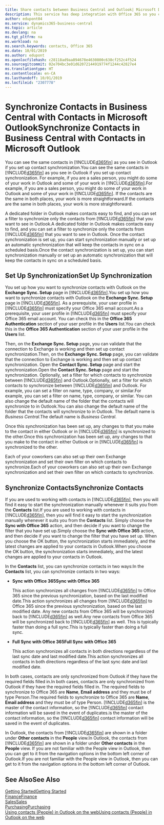```yaml
---
title: Share contacts between Business Central and Outlook| Microsoft Docs
description: This service has deep integration with Office 365 so you can share contacts between Outlook and Business Central.
author: edupont04
ms.service: dynamics365-business-central
ms.topic: article
ms.devlang: na
ms.tgt_pltfrm: na
ms.workload: na
ms.search.keywords: contacts, Office 365
ms.date: 10/01/2019
ms.author: edupont
ms.openlocfilehash: c28118ad9aa894678e4630800c638cf252c4f524
ms.sourcegitcommit: 02e704bc3e01d62072144919774f1244c42827e4
ms.translationtype: HT
ms.contentlocale: en-CA
ms.lasthandoff: 10/01/2019
ms.locfileid: "2307778"
---
```

# <a name="synchronize-contacts-in-business-central-with-contacts-in-microsoft-outlook"></a><span data-ttu-id="0aba3-103">Synchronize Contacts in Business Central with Contacts in Microsoft Outlook</span><span class="sxs-lookup"><span data-stu-id="0aba3-103">Synchronize Contacts in Business Central with Contacts in Microsoft Outlook</span></span>
<span data-ttu-id="0aba3-104">You can see the same contacts in [!INCLUDE[d365fin](includes/d365fin_md.md)] as you see in Outlook if you set up contact synchronization.</span><span class="sxs-lookup"><span data-stu-id="0aba3-104">You can see the same contacts in [!INCLUDE[d365fin](includes/d365fin_md.md)] as you see in Outlook if you set up contact synchronization.</span></span> <span data-ttu-id="0aba3-105">For example, if you are a sales person, you might do some of your work in Outlook and some of your work in [!INCLUDE[d365fin](includes/d365fin_md.md)].</span><span class="sxs-lookup"><span data-stu-id="0aba3-105">For example, if you are a sales person, you might do some of your work in Outlook and some of your work in [!INCLUDE[d365fin](includes/d365fin_md.md)].</span></span> <span data-ttu-id="0aba3-106">If the contacts are the same in both places, your work is more straightforward.</span><span class="sxs-lookup"><span data-stu-id="0aba3-106">If the contacts are the same in both places, your work is more straightforward.</span></span>  

<span data-ttu-id="0aba3-107">A dedicated folder in Outlook makes contacts easy to find, and you can set a filter to synchronize only the contacts from [!INCLUDE[d365fin](includes/d365fin_md.md)] that you want to see in Outlook.</span><span class="sxs-lookup"><span data-stu-id="0aba3-107">A dedicated folder in Outlook makes contacts easy to find, and you can set a filter to synchronize only the contacts from [!INCLUDE[d365fin](includes/d365fin_md.md)] that you want to see in Outlook.</span></span> <span data-ttu-id="0aba3-108">Once the contact synchronization is set up, you can start synchronization manually or set up an automatic synchronization that will keep the contacts in sync on a scheduled basis.</span><span class="sxs-lookup"><span data-stu-id="0aba3-108">Once the contact synchronization is set up, you can start synchronization manually or set up an automatic synchronization that will keep the contacts in sync on a scheduled basis.</span></span>  

## <a name="set-up-synchronization"></a><span data-ttu-id="0aba3-109">Set Up Synchronization</span><span class="sxs-lookup"><span data-stu-id="0aba3-109">Set Up Synchronization</span></span>
<span data-ttu-id="0aba3-110">You set up how you want to synchronize contacts with Outlook on the **Exchange Sync. Setup** page in [!INCLUDE[d365fin](includes/d365fin_md.md)].</span><span class="sxs-lookup"><span data-stu-id="0aba3-110">You set up how you want to synchronize contacts with Outlook on the **Exchange Sync. Setup** page in [!INCLUDE[d365fin](includes/d365fin_md.md)].</span></span> <span data-ttu-id="0aba3-111">As a prerequisite, your user profile in [!INCLUDE[d365fin](includes/d365fin_md.md)] must specify your Office 365 email account.</span><span class="sxs-lookup"><span data-stu-id="0aba3-111">As a prerequisite, your user profile in [!INCLUDE[d365fin](includes/d365fin_md.md)] must specify your Office 365 email account.</span></span> <span data-ttu-id="0aba3-112">You can check this in the **Office 365 Authentication** section of your user profile in the **Users** list.</span><span class="sxs-lookup"><span data-stu-id="0aba3-112">You can check this in the **Office 365 Authentication** section of your user profile in the **Users** list.</span></span>  

<span data-ttu-id="0aba3-113">Then, on the **Exchange Sync. Setup** page, you can validate that the connection to Exchange is working and then set up contact synchronization.</span><span class="sxs-lookup"><span data-stu-id="0aba3-113">Then, on the **Exchange Sync. Setup** page, you can validate that the connection to Exchange is working and then set up contact synchronization.</span></span> <span data-ttu-id="0aba3-114">Open the **Contact Sync. Setup** page and start the synchronization.</span><span class="sxs-lookup"><span data-stu-id="0aba3-114">Open the **Contact Sync. Setup** page and start the synchronization.</span></span> <span data-ttu-id="0aba3-115">Optionally, set a filter for which contacts to synchronize between [!INCLUDE[d365fin](includes/d365fin_md.md)] and Outlook.</span><span class="sxs-lookup"><span data-stu-id="0aba3-115">Optionally, set a filter for which contacts to synchronize between [!INCLUDE[d365fin](includes/d365fin_md.md)] and Outlook.</span></span> <span data-ttu-id="0aba3-116">For example, you can set a filter on name, type, company, or similar.</span><span class="sxs-lookup"><span data-stu-id="0aba3-116">For example, you can set a filter on name, type, company, or similar.</span></span> <span data-ttu-id="0aba3-117">You can also change the default name of the folder that the contacts will synchronize to in Outlook.</span><span class="sxs-lookup"><span data-stu-id="0aba3-117">You can also change the default name of the folder that the contacts will synchronize to in Outlook.</span></span> <span data-ttu-id="0aba3-118">The default name is *Business Central*.</span><span class="sxs-lookup"><span data-stu-id="0aba3-118">The default name is *Business Central*.</span></span>  

<span data-ttu-id="0aba3-119">Once this synchronization has been set up, any changes to that you make to the contact in either Outlook or in [!INCLUDE[d365fin](includes/d365fin_md.md)] is synchronized to the other.</span><span class="sxs-lookup"><span data-stu-id="0aba3-119">Once this synchronization has been set up, any changes to that you make to the contact in either Outlook or in [!INCLUDE[d365fin](includes/d365fin_md.md)] is synchronized to the other.</span></span>  

<span data-ttu-id="0aba3-120">Each of your coworkers can also set up their own Exchange synchronization and set their own filter on which contacts to synchronize.</span><span class="sxs-lookup"><span data-stu-id="0aba3-120">Each of your coworkers can also set up their own Exchange synchronization and set their own filter on which contacts to synchronize.</span></span>  

## <a name="synchronize-contacts"></a><span data-ttu-id="0aba3-121">Synchronize Contacts</span><span class="sxs-lookup"><span data-stu-id="0aba3-121">Synchronize Contacts</span></span>
<span data-ttu-id="0aba3-122">If you are used to working with contacts in [!INCLUDE[d365fin](includes/d365fin_md.md)], then you will find it easy to start the synchronization manually whenever it suits you from the **Contacts** list.</span><span class="sxs-lookup"><span data-stu-id="0aba3-122">If you are used to working with contacts in [!INCLUDE[d365fin](includes/d365fin_md.md)], then you will find it easy to start the synchronization manually whenever it suits you from the **Contacts** list.</span></span> <span data-ttu-id="0aba3-123">Simply choose the **Sync with Office 365** action, and then decide if you want to change the filter that you have set up.</span><span class="sxs-lookup"><span data-stu-id="0aba3-123">Simply choose the **Sync with Office 365** action, and then decide if you want to change the filter that you have set up.</span></span> <span data-ttu-id="0aba3-124">When you choose the OK button, the synchronization starts immediately, and the latest changes are applied to your contacts in Outlook.</span><span class="sxs-lookup"><span data-stu-id="0aba3-124">When you choose the OK button, the synchronization starts immediately, and the latest changes are applied to your contacts in Outlook.</span></span>  

<span data-ttu-id="0aba3-125">In the **Contacts** list, you can synchronize contacts in two ways:</span><span class="sxs-lookup"><span data-stu-id="0aba3-125">In the **Contacts** list, you can synchronize contacts in two ways:</span></span>

* <span data-ttu-id="0aba3-126">**Sync with Office 365**</span><span class="sxs-lookup"><span data-stu-id="0aba3-126">**Sync with Office 365**</span></span>

  <span data-ttu-id="0aba3-127">This action synchronizes all changes from [!INCLUDE[d365fin](includes/d365fin_md.md)] to Office 365 since the previous synchronization, based on the last modified date.</span><span class="sxs-lookup"><span data-stu-id="0aba3-127">This action synchronizes all changes from [!INCLUDE[d365fin](includes/d365fin_md.md)] to Office 365 since the previous synchronization, based on the last modified date.</span></span> <span data-ttu-id="0aba3-128">Any new contacts from Office 365 will be synchronized back to [!INCLUDE[d365fin](includes/d365fin_md.md)] as well.</span><span class="sxs-lookup"><span data-stu-id="0aba3-128">Any new contacts from Office 365 will be synchronized back to [!INCLUDE[d365fin](includes/d365fin_md.md)] as well.</span></span> <span data-ttu-id="0aba3-129">This is typically faster than doing a full sync.</span><span class="sxs-lookup"><span data-stu-id="0aba3-129">This is typically faster than doing a full sync.</span></span>  

* <span data-ttu-id="0aba3-130">**Full Sync with Office 365**</span><span class="sxs-lookup"><span data-stu-id="0aba3-130">**Full Sync with Office 365**</span></span>

  <span data-ttu-id="0aba3-131">This action synchronizes all contacts in both directions regardless of the last sync date and last modified date.</span><span class="sxs-lookup"><span data-stu-id="0aba3-131">This action synchronizes all contacts in both directions regardless of the last sync date and last modified date.</span></span>  

<span data-ttu-id="0aba3-132">In both cases, contacts are only synchronized from Outlook if they have the required fields filled in.</span><span class="sxs-lookup"><span data-stu-id="0aba3-132">In both cases, contacts are only synchronized from Outlook if they have the required fields filled in.</span></span> <span data-ttu-id="0aba3-133">The required fields to synchronize to Office 365 are **Name**, **Email address** and they must be of type Person.</span><span class="sxs-lookup"><span data-stu-id="0aba3-133">The required fields to synchronize to Office 365 are **Name**, **Email address** and they must be of type Person.</span></span> [!INCLUDE[d365fin](includes/d365fin_md.md)] <span data-ttu-id="0aba3-134">is the master of the contact information, so the [!INCLUDE[d365fin](includes/d365fin_md.md)] contact information will be saved in the event of duplicates.</span><span class="sxs-lookup"><span data-stu-id="0aba3-134">is the master of the contact information, so the [!INCLUDE[d365fin](includes/d365fin_md.md)] contact information will be saved in the event of duplicates.</span></span>  

<span data-ttu-id="0aba3-135">In Outlook, the contacts from [!INCLUDE[d365fin](includes/d365fin_md.md)] are shown in a folder under **Other contacts** in the **People**  view.</span><span class="sxs-lookup"><span data-stu-id="0aba3-135">In Outlook, the contacts from [!INCLUDE[d365fin](includes/d365fin_md.md)] are shown in a folder under **Other contacts** in the **People**  view.</span></span> <span data-ttu-id="0aba3-136">If you are not familiar with the People view in Outlook, then you can get to it from the navigation options in the bottom left corner of Outlook.</span><span class="sxs-lookup"><span data-stu-id="0aba3-136">If you are not familiar with the People view in Outlook, then you can get to it from the navigation options in the bottom left corner of Outlook.</span></span>  

## <a name="see-also"></a><span data-ttu-id="0aba3-137">See Also</span><span class="sxs-lookup"><span data-stu-id="0aba3-137">See Also</span></span>
[<span data-ttu-id="0aba3-138">Getting Started</span><span class="sxs-lookup"><span data-stu-id="0aba3-138">Getting Started</span></span>](product-get-started.md)  
[<span data-ttu-id="0aba3-139">Finance</span><span class="sxs-lookup"><span data-stu-id="0aba3-139">Finance</span></span>](finance.md)  
[<span data-ttu-id="0aba3-140">Sales</span><span class="sxs-lookup"><span data-stu-id="0aba3-140">Sales</span></span>](sales-manage-sales.md)  
[<span data-ttu-id="0aba3-141">Purchasing</span><span class="sxs-lookup"><span data-stu-id="0aba3-141">Purchasing</span></span>](purchasing-manage-purchasing.md)  
[<span data-ttu-id="0aba3-142">Using contacts (People) in Outlook on the web</span><span class="sxs-lookup"><span data-stu-id="0aba3-142">Using contacts (People) in Outlook on the web</span></span>](https://support.office.com/en-us/article/Using-contacts-People-in-Outlook-on-the-web-1e3438c7-26b2-420c-87de-3cea9d31b5cb?appver=OWB150)  
